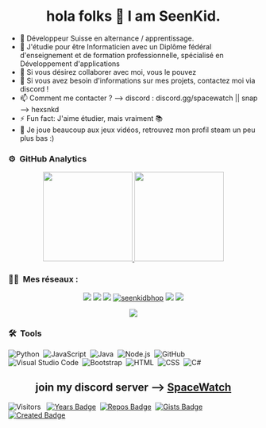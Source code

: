 <h1 align="center">hola folks 👋 I am SeenKid.</h1> 
<ul>
<li> 🔭 Développeur Suisse en alternance / apprentissage. </li>
<li>🌱 J'étudie pour être Informaticien avec un Diplôme fédéral d'enseignement et de formation professionnelle, spécialisé en Développement d'applications </li>
<li>👯 Si vous désirez collaborer avec moi, vous le pouvez </li>
<li>💬 Si vous avez besoin d'informations sur mes projets, contactez moi via discord ! </li> 
<li>📫 Comment me contacter ? --> discord : discord.gg/spacewatch || snap --> hexsnkd </li>
<li>⚡ Fun fact: J'aime étudier, mais vraiment 📚 </li>
<li>👾 Je joue beaucoup aux jeux vidéos, retrouvez mon profil steam un peu plus bas :) </li>
</ul>


### ⚙️ &nbsp;GitHub Analytics

<p align="center">
<a href="https://github.com/SeenKid">
  <img height="180em" src="https://github-readme-stats-eight-theta.vercel.app/api?username=SeenKid&show_icons=true&theme=algolia&include_all_commits=true&count_private=true"/>
  <img height="180em" src="https://github-readme-stats-eight-theta.vercel.app/api/top-langs/?username=SeenKid&layout=compact&langs_count=8&theme=algolia"/>
</a>
</p>

### 🤝🏻 &nbsp;Mes réseaux :

<p align="center">
<a href="https://www.instagram.com/nkwcxnn/"><img src="https://img.shields.io/badge/-@nkwcxnn-E4405F?style=flat&logo=Instagram&logoColor=white"/></a>
<a href="https://twitch.tv/Seenkidbhop"><img src="https://img.shields.io/twitch/status/Seenkidbhop?style=social"/></a>
<a href="https://www.youtube.com/channel/UCkef2tpJ14Lkv2uiNvH4pog"><img src="https://img.shields.io/youtube/channel/subscribers/UCkef2tpJ14Lkv2uiNvH4pog?style=social"/></a>
<a href="https://twitter.com/seenkidbhop"><img src="https://img.shields.io/twitter/follow/Seenkidbhop?style=social" alt="seenkidbhop" /></a>
<a href="https://linktr.ee/seenkid"><img src="https://img.shields.io/badge/linktree-39E09B?style=for-the-badge&logo=linktree&logoColor=white"/></a>
<a href="https://discord.gg/YH8Qbjr2sJ"><img src="https://img.shields.io/discord/810526650075709440?color=blue&label=Discord%20Server&logo=Discord%20Server"/></a>
</p>
<p align="center">
  <a align="center" href="https://linktr.ee/seenkid" target="_blank">
    <img align="center" src="https://discord.c99.nl/widget/theme-3/692521133345472595.png"/>
  </a>
</p>


### 🛠 &nbsp;Tools

![Python](https://img.shields.io/badge/-Python-05122A?style=flat&logo=python)&nbsp;
![JavaScript](https://img.shields.io/badge/-JavaScript-05122A?style=flat&logo=javascript)&nbsp;
![Java](https://img.shields.io/badge/-Java-05122A?style=flat&logo=Java&logoColor=FFA518)&nbsp;
![Node.js](https://img.shields.io/badge/-Node.js-05122A?style=flat&logo=node.js)&nbsp;
![GitHub](https://img.shields.io/badge/-GitHub-05122A?style=flat&logo=github)&nbsp;
![Visual Studio Code](https://img.shields.io/badge/-Visual%20Studio%20Code-05122A?style=flat&logo=visual-studio-code&logoColor=007ACC)&nbsp;
![Bootstrap](https://img.shields.io/badge/-Bootstrap-05122A?style=flat&logo=bootstrap&logoColor=563D7C)&nbsp;
![HTML](https://img.shields.io/badge/-HTML-05122A?style=flat&logo=HTML5)&nbsp;
![CSS](https://img.shields.io/badge/-CSS-05122A?style=flat&logo=CSS3&logoColor=1572B6)&nbsp;
![C#](https://img.shields.io/badge/-csharp-05122A?style=flat&logo=csharp)&nbsp;

<h2 align="center">join my discord server --> <a href="https://discord.gg/spacewatch">SpaceWatch</a></h2>

![Visitors](https://api.visitorbadge.io/api/visitors?path=https%3A%2F%2Fgithub.com%2FSeenKid&label=Visiteurs&labelColor=%23ff2233&countColor=%2334af7a&style=flat) &nbsp;
[![Years Badge](https://badges.pufler.dev/years/SeenKid)](https://badges.pufler.dev)&nbsp;
[![Repos Badge](https://badges.pufler.dev/repos/SeenKid)](https://badges.pufler.dev)&nbsp;
[![Gists Badge](https://badges.pufler.dev/gists/SeenKid)](https://badges.pufler.dev)&nbsp;
[![Created Badge](https://badges.pufler.dev/created/SeenKid/SeenKid)](https://badges.pufler.dev)
